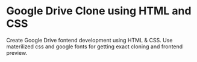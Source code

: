 # Google Drive Clone using HTML and CSS
 Create Google Drive fontend development using HTML & CSS. Use materilized css and google fonts for getting exact cloning and frontend preview.
